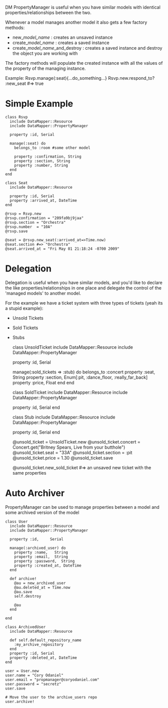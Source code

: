 DM PropertyManager is useful when you have similar models with identical properties/relationships 
between the two.

Whenever a model manages another model it also gets a few factory methods: 
 * new_*model_name* : creates an unsaved instance
 * create_*model_name* : creates a saved instance
 * create_*model_name*_and_destroy : creates a saved instance and destroy the object you are working with
 
The factory methods will populate the created instance with all the values of the property of the managing
instance.

Example: Rsvp.manage(:seat){...do_something...}
Rsvp.new.respond_to? :new_seat #=> true

# Simple Example #

    class Rsvp
      include DataMapper::Resource
      include DataMapper::PropertyManager

      property :id, Serial

      manage(:seat) do
        belongs_to :room #some other model
  
        property :confirmation, String
        property :section, String
        property :number, String
      end
    end

    class Seat
      include DataMapper::Resource

      property :id, Serial
      property :arrived_at, DateTime
    end

    @rsvp = Rsvp.new
    @rsvp.confirmation = "209fa9bj9jaa"
    @rsvp.section = "Orchestra"
    @rsvp.number  = "10A"
    @rsvp.save

    @seat = @rsvp.new_seat(:arrived_at=>Time.now)
    @seat.section #=> "Orchestra"
    @seat.arrived_at = "Fri May 01 21:18:24 -0700 2009"

  

# Delegation #
Delegation is useful when you have similar models, and you'd like to declare the like properties/relationships
in one place and delegate the control of the 'managed models' to another model.
  
For the example we have a ticket system with three types of tickets (yeah its a stupid example):
 * Unsold Tickets
 * Sold Tickets
 * Stubs 

    class UnsoldTicket
      include DataMapper::Resource
      include DataMapper::PropertyManager

      property :id,     Serial
  
      manage(:sold_tickets => :stub) do
        belongs_to :concert
        property :seat,     String
        property :section,  Enum[:pit, :dance_floor, :really_far_back]
        property :price,    Float
      end
    end

    class SoldTicket
      include DataMapper::Resource
      include DataMapper::PropertyManager

      property :id,     Serial
    end

    class Stub
      include DataMapper::Resource
      include DataMapper::PropertyManager

      property :id,     Serial
    end
    
    @unsold_ticket = UnsoldTicket.new
    @unsold_ticket.concert = Concert.get("Britney Spears, Live from your butthole")
    @unsold_ticket.seat     = "33A"
    @unsold_ticket.section  = :pit
    @unsold_ticket.price    = 1.30
    @unsold_ticket.save
    
    @unsold_ticket.new_sold_ticket #=> an unsaved new ticket with the same properties


# Auto Archiver #
PropertyManager can be used to manage properties between a model and some archived version of the model
  
    class User
      include DataMapper::Resource
      include DataMapper::PropertyManager

      property :id,     Serial  
  
      manage(:archived_user) do
        property :name,   String
        property :email,  String
        property :password,  String
        property :created_at, DateTime
      end
  
      def archive!
        @au = new_archived_user
        @au.deleted_at = Time.now
        @au.save
        self.destroy
    
        @au
      end
  
    end

    class ArchivedUser
      include DataMapper::Resource
  
      def self.default_repository_name
        :my_archive_repository
      end
      property :id, Serial
      property :deleted_at, DateTime
    end

    user = User.new
    user.name = "Cory Odaniel"
    user.email = "propmanager@coryodaniel.com"
    user.password = "secretz"
    user.save

    # Move the user to the archive_users repo
    user.archive!